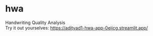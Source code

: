 # hwa
Handwriting Quality Analysis  
Try it out yourselves: https://adityad1-hwa-app-0eijcg.streamlit.app/
